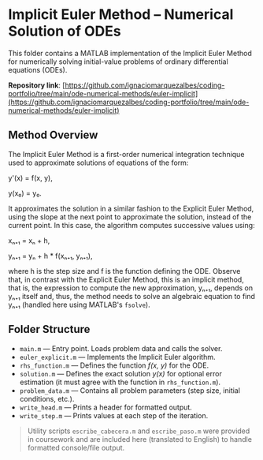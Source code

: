 # Implicit Euler Method – Numerical Solution of ODEs

This folder contains a MATLAB implementation of the Implicit Euler Method for numerically solving initial-value problems of ordinary differential equations (ODEs).

**Repository link**: [https://github.com/ignaciomarquezalbes/coding-portfolio/tree/main/ode-numerical-methods/euler-implicit](https://github.com/ignaciomarquezalbes/coding-portfolio/tree/main/ode-numerical-methods/euler-implicit)

## Method Overview

The Implicit Euler Method is a first-order numerical integration technique used to approximate solutions of equations of the form:

y'(x) = f(x, y),

y(x₀) = y₀.

It approximates the solution in a similar fashion to the Explicit Euler Method,
using the slope at the next point to approximate the solution, instead of the current point.
In this case, the algorithm computes successive values using:

xₙ₊₁ = xₙ + h,

yₙ₊₁ = yₙ + h * f(xₙ₊₁, yₙ₊₁),

where h is the step size  and f is the function defining the ODE. 
Observe that, in contrast with the Explicit Euler Method, this is an implicit method, 
that is, the expression to compute the new approximation, yₙ₊₁, depends on yₙ₊₁ itself and,
thus, the method needs to solve an algebraic equation to find yₙ₊₁ (handled here using MATLAB's `fsolve`). 

## Folder Structure

- `main.m` — Entry point. Loads problem data and calls the solver.
- `euler_explicit.m` — Implements the Implicit Euler algorithm.
- `rhs_function.m` — Defines the function *f(x, y)* for the ODE.
- `solution.m` — Defines the exact solution *y(x)* for optional error estimation (it must agree with the function in `rhs_function.m`).
- `problem_data.m` — Contains all problem parameters (step size, initial conditions, etc.).
- `write_head.m` — Prints a header for formatted output.
- `write_step.m` — Prints values at each step of the iteration.

> Utility scripts `escribe_cabecera.m` and `escribe_paso.m` were provided in coursework and are included here (translated to English) to handle formatted console/file output.
